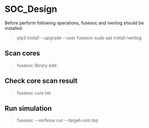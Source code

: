 # SOC_Design
Before perform following operations, fusesoc and iverilog should
be installed.
> pip3 install --upgrade --user fusesoc
> sudo apt install iverilog

## Scan cores
> fusesoc library add .

## Check core scan result
> fusesoc core list

## Run simulation
> fusesoc --verbose run --target=sim top

